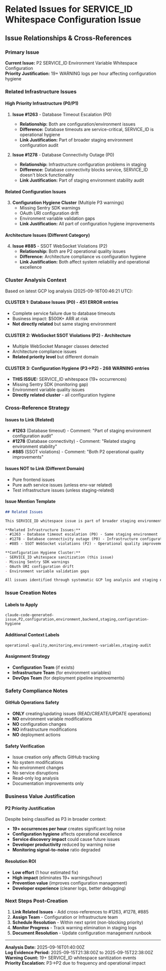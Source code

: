 # Related Issues for SERVICE_ID Whitespace Configuration Issue

## Issue Relationships & Cross-References

### Primary Issue
**Current Issue:** P2 SERVICE_ID Environment Variable Whitespace Configuration  
**Priority Justification:** 19+ WARNING logs per hour affecting configuration hygiene

### Related Infrastructure Issues

#### High Priority Infrastructure (P0/P1)
1. **Issue #1263** - Database Timeout Escalation (P0)
   - **Relationship:** Both are configuration/environment issues
   - **Difference:** Database timeouts are service-critical, SERVICE_ID is operational hygiene
   - **Link Justification:** Part of broader staging environment configuration audit

2. **Issue #1278** - Database Connectivity Outage (P0) 
   - **Relationship:** Infrastructure configuration problems in staging
   - **Difference:** Database connectivity blocks service, SERVICE_ID doesn't block functionality
   - **Link Justification:** Part of staging environment stability audit

#### Related Configuration Issues
3. **Configuration Hygiene Cluster** (Multiple P3 warnings)
   - Missing Sentry SDK warnings
   - OAuth URI configuration drift  
   - Environment variable validation gaps
   - **Link Justification:** All part of configuration hygiene improvements

#### Architecture Issues (Different Category)
4. **Issue #885** - SSOT WebSocket Violations (P2)
   - **Relationship:** Both are P2 operational quality issues
   - **Difference:** Architecture compliance vs configuration hygiene
   - **Link Justification:** Both affect system reliability and operational excellence

### Cluster Analysis Context

Based on latest GCP log analysis (2025-09-16T00:46:21 UTC):

#### CLUSTER 1: Database Issues (P0) - 451 ERROR entries
- Complete service failure due to database timeouts
- Business impact: $500K+ ARR at risk
- **Not directly related** but same staging environment

#### CLUSTER 2: WebSocket SSOT Violations (P2) - Architecture
- Multiple WebSocket Manager classes detected
- Architecture compliance issues
- **Related priority level** but different domain

#### CLUSTER 3: Configuration Hygiene (P3->P2) - 268 WARNING entries
- **THIS ISSUE:** SERVICE_ID whitespace (19+ occurrences)
- Missing Sentry SDK (monitoring gap)
- Environment variable quality issues
- **Directly related cluster** - all configuration hygiene

### Cross-Reference Strategy

#### Issues to Link (Related)
- **#1263** (Database timeout) - Comment: "Part of staging environment configuration audit"
- **#1278** (Database connectivity) - Comment: "Related staging environment stability"
- **#885** (SSOT violations) - Comment: "Both P2 operational quality improvements"

#### Issues NOT to Link (Different Domain)
- Pure frontend issues
- Pure auth service issues (unless env-var related)
- Test infrastructure issues (unless staging-related)

#### Issue Mention Template
```markdown
## Related Issues

This SERVICE_ID whitespace issue is part of broader staging environment configuration hygiene improvements identified in recent log analysis:

**Related Infrastructure Issues:**
- #1263 - Database timeout escalation (P0) - Same staging environment
- #1278 - Database connectivity outage (P0) - Infrastructure configuration
- #885 - SSOT WebSocket violations (P2) - Operational quality improvements

**Configuration Hygiene Cluster:**
- SERVICE_ID whitespace sanitization (this issue)
- Missing Sentry SDK warnings  
- OAuth URI configuration drift
- Environment variable validation gaps

All issues identified through systematic GCP log analysis and staging environment audit.
```

### Issue Creation Notes

#### Labels to Apply
```
claude-code-generated-issue,P2,configuration,environment,backend,staging,configuration-hygiene
```

#### Additional Context Labels
```
operational-quality,monitoring,environment-variables,staging-audit
```

#### Assignment Strategy
- **Configuration Team** (if exists)
- **Infrastructure Team** (for environment variables)  
- **DevOps Team** (for deployment pipeline improvements)

### Safety Compliance Notes

#### GitHub Operations Safety
- **ONLY** creating/updating issues (READ/CREATE/UPDATE operations)
- **NO** environment variable modifications
- **NO** configuration changes
- **NO** infrastructure modifications
- **NO** deployment actions

#### Safety Verification
- Issue creation only affects GitHub tracking
- No system modifications
- No environment changes
- No service disruptions
- Read-only log analysis
- Documentation improvements only

### Business Value Justification

#### P2 Priority Justification
Despite being classified as P3 in broader context:
- **19+ occurrences per hour** creates significant log noise
- **Configuration hygiene** affects operational excellence
- **Service discovery impact** could cause future issues
- **Developer productivity** reduced by warning noise
- **Monitoring signal-to-noise** ratio degraded

#### Resolution ROI
- **Low effort** (1 hour estimated fix)
- **High impact** (eliminates 19+ warnings/hour)
- **Prevention value** (improves configuration management)
- **Developer experience** (cleaner logs, better debugging)

### Next Steps Post-Creation

1. **Link Related Issues** - Add cross-references to #1263, #1278, #885
2. **Assign Team** - Configuration or Infrastructure team
3. **Schedule Resolution** - Within next sprint (non-blocking priority)
4. **Monitor Progress** - Track warning elimination in staging logs
5. **Document Resolution** - Update configuration management runbook

---

**Analysis Date:** 2025-09-16T01:40:00Z  
**Log Evidence Period:** 2025-09-15T21:38:00Z to 2025-09-15T22:38:00Z  
**Warning Count:** 19+ SERVICE_ID whitespace sanitization events  
**Priority Escalation:** P3→P2 due to frequency and operational impact